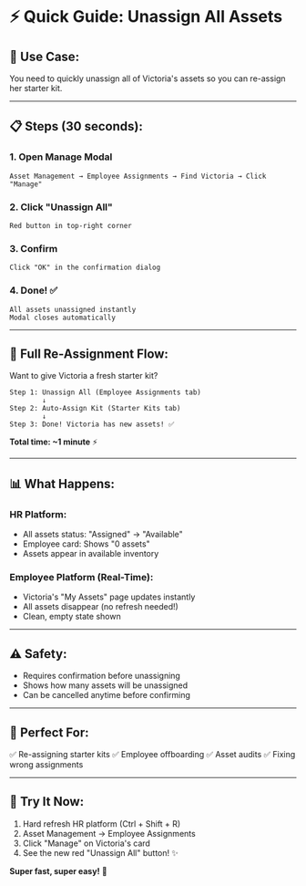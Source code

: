 # ⚡ Quick Guide: Unassign All Assets

## 🎯 **Use Case:**

You need to quickly unassign all of Victoria's assets so you can re-assign her starter kit.

---

## 📋 **Steps (30 seconds):**

### **1. Open Manage Modal**
```
Asset Management → Employee Assignments → Find Victoria → Click "Manage"
```

### **2. Click "Unassign All"**
```
Red button in top-right corner
```

### **3. Confirm**
```
Click "OK" in the confirmation dialog
```

### **4. Done! ✅**
```
All assets unassigned instantly
Modal closes automatically
```

---

## 🔄 **Full Re-Assignment Flow:**

Want to give Victoria a fresh starter kit?

```
Step 1: Unassign All (Employee Assignments tab)
        ↓
Step 2: Auto-Assign Kit (Starter Kits tab)
        ↓
Step 3: Done! Victoria has new assets! ✅
```

**Total time: ~1 minute** ⚡

---

## 📊 **What Happens:**

### **HR Platform:**
- All assets status: "Assigned" → "Available"
- Employee card: Shows "0 assets"
- Assets appear in available inventory

### **Employee Platform (Real-Time):**
- Victoria's "My Assets" page updates instantly
- All assets disappear (no refresh needed!)
- Clean, empty state shown

---

## ⚠️ **Safety:**

- Requires confirmation before unassigning
- Shows how many assets will be unassigned
- Can be cancelled anytime before confirming

---

## 🎯 **Perfect For:**

✅ Re-assigning starter kits
✅ Employee offboarding
✅ Asset audits
✅ Fixing wrong assignments

---

## 🚀 **Try It Now:**

1. Hard refresh HR platform (Ctrl + Shift + R)
2. Asset Management → Employee Assignments
3. Click "Manage" on Victoria's card
4. See the new red "Unassign All" button! ✨

**Super fast, super easy!** 🎉


